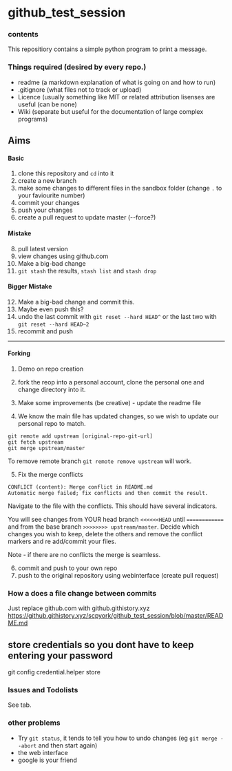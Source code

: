 # github_test_session

### contents

This repositiory contains a simple python program to print a message. 


### Things required (desired by every repo.) 
- readme (a markdown explanation of what is going on and how to run)
- .gitignore (what files not to track or upload)
- Licence (usually something like MIT or related attribution lisenses are useful (can be none)
- Wiki (separate but useful for the documentation of large complex programs)



## Aims 

#### Basic
1. clone this repository and `cd` into it
2. create a new branch
3. make some changes to different files in the sandbox folder (change `.` to your faviourite number)
4. commit your changes
5. push your changes 
6. create a pull request to update master (--force?)

#### Mistake
8. pull latest version
9. view changes using github.com
10. Make a big-bad change 
11. `git stash` the results, `stash list` and `stash drop`

#### Bigger Mistake
12. Make a big-bad change and commit this. 
13. Maybe even push this?
14. undo the last commit with `git reset --hard HEAD^` or the last two with `git reset --hard HEAD~2`
15. recommit and push 

----------------------------------------

#### Forking
1. Demo on repo creation
2. fork the reop into a personal account, clone the personal one and change directory into it. 
3. Make some improvements (be creative) - update the readme file

4. We know the main file has updated changes, so we wish to update our personal repo to match. 

```
git remote add upstream [original-repo-git-url]
git fetch upstream
git merge upstream/master
```
To remove remote branch `git remote remove upstream` will work. 


5. Fix the merge conflicts
```Auto-merging README.md
CONFLICT (content): Merge conflict in README.md
Automatic merge failed; fix conflicts and then commit the result.
```
Navigate to the file with the conflicts. This should have several indicators. 

You will see changes from YOUR head branch `<<<<<<HEAD` until `============`
and from the base branch `>>>>>>>> upstream/master`. Decide which changes you wish to keep, delete the others and remove the conflict markers and re add/commit your files. 


Note - if there are no conflicts the merge is seamless. 

6. commit and push to your own repo
7. push to the original repository using webinterface (create pull request)

### How a does a file change between commits 
Just replace github.com with github.githistory.xyz
https://github.githistory.xyz/scpyork/github_test_session/blob/master/README.md

## store credentials so you dont have to keep entering your password
git config credential.helper store

### Issues and Todolists
See tab. 

### other problems 
- Try `git status`, it tends to tell you how to undo changes (eg `git merge --abort`  and then start again)
- the web interface
- google is your friend







